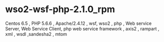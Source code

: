 # wso2-wsf-php-2.1.0_rpm
Centos 6.5  , PHP 5.6.6 , Apache/2.4.12 , wsf,  wso2 , php , Web service Server, Web Service Client, php web service framework , axis2 , rampart , xml , wsdl ,sandesha2 , mtom

